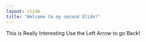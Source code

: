 ```yaml
---
layout: slide
title: "Welcome to my second Slide!"
---
```

This is Really Interesting
Use the Left Arrow to go Back!
